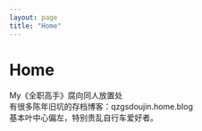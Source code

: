 ```yaml
---
layout: page
title: "Home"
---
```

# Home
My《全职高手》腐向同人放置处  
有很多陈年旧坑的存档博客：qzgsdoujin.home.blog  
基本叶中心偏左，特别贵乱自行车爱好者。  
